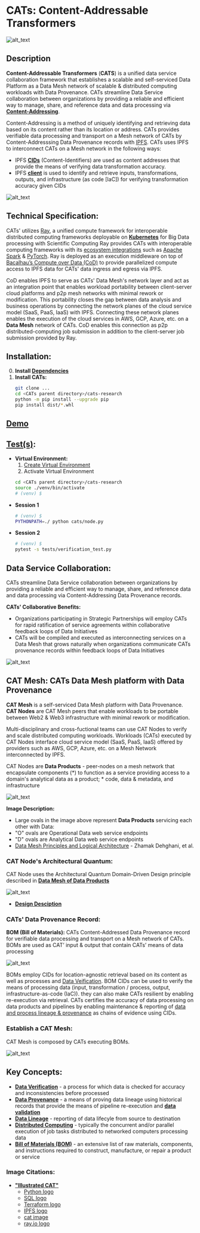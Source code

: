 # CATs: Content-Addressable Transformers
![alt_text](images/CATs_chaordic_kernel.jpeg)

## Description
**Content-Addressable Transformers** (**CATS**) is a unified data service collaboration framework that establishes a 
scalable and self-serviced Data Platform as a Data Mesh network of scalable & distributed computing workloads with Data 
Provenance. CATs streamline Data Service collaboration between organizations by providing a reliable and efficient way 
to manage, share, and reference data and data processing via 
[**Content-Addressing**](https://en.wikipedia.org/wiki/Content-addressable_storage). 

Content-Addressing is a method of 
uniquely identifying and retrieving data based on its content rather than its location or address. CATs provides 
verifiable data processing and transport on a Mesh network of CATs by Content-Addresssing Data Provenance records with 
[IPFS](https://ipfs.io/). CATs uses IPFS to interconnect CATs on a Mesh network 
in the following ways:
* IPFS **[CIDs](https://docs.ipfs.io/concepts/content-addressing/)** (Content-Identifiers) are used as content addresses 
that provide the means of verifying data transformation accuracy.
* IPFS **[client](https://docs.ipfs.io/install/command-line/#official-distributions)** is used to identify and retrieve 
inputs, transformations, outputs, and infrastructure (as code [IaC]) for verifying transformation accuracy given CIDs

![alt_text](images/cid_example.jpeg)

## Technical Specification:
CATs' utilizes [Ray](https://www.ray.io/), a unified compute framework for interoperable distributed computing 
frameworks deployable on **[Kubernetes](https://kubernetes.io/)** for Big Data processing with Scientific Computing
Ray provides CATs with interoperable computing frameworks with its 
[ecosystem integrations](https://docs.ray.io/en/latest/ray-overview/ray-libraries.html) such as 
[Apache Spark](https://spark.apache.org/) & [PyTorch](https://pytorch.org/). Ray is deployed as an execution middleware 
on top of [Bacalhau’s Compute over Data (CoD)](https://www.bacalhau.org/) to provide parallelized compute access to IPFS 
data for CATs' data ingress and egress via IPFS. 

CoD enables IPFS to serve as CATs' Data Mesh's network layer and act as an integration point that enables workload 
portability between client-server cloud platforms and p2p mesh networks with minimal rework or modification. 
This portability closes the gap between data analysis and business operations by connecting the network planes of the 
cloud service model (SaaS, PaaS, IaaS) with IPFS. Connecting these network planes enables the execution of the cloud
services in AWS, GCP, Azure, etc. on a **Data Mesh** network of CATs. CoD enables this connection as p2p 
distributed-computing job submission in addition to the client-server job submission provided by Ray.

## Installation:
0. **Install [Dependencies](./docs/INSTALL.md)**
1. **Install CATs:**
    ```bash
    git clone ...
    cd <CATs parent directory>/cats-research
    python -m pip install --upgrade pip
    pip install dist/*.whl
    ```

## [Demo](./docs/DEMO.md)
## [Test(s)](./tests/verification_test.py):
* **Virtual Environment:**
  1. [Create Virtual Environment](./docs/ENV.md)
  2. Activate Virtual Environment
  ```bash
  cd <CATs parent directory>/cats-research
  source ./venv/bin/activate
  # (venv) $
  ```
* **Session 1**
  ```bash
  # (venv) $
  PYTHONPATH=./ python cats/node.py
  ```
* **Session 2**
  ```bash
  # (venv) $
  pytest -s tests/verification_test.py
  ```

## Data Service Collaboration:
CATs streamline Data Service collaboration between organizations by providing a reliable and efficient way to manage, 
share, and reference data and data processing via Content-Addressing Data Provenance records.

**CATs' Collaborative Benefits:**
* Organizations participating in Strategic Partnerships will employ CATs for rapid ratification of service agreements 
within collaborative feedback loops of Data Initiatives
* CATs will be compiled and executed as interconnecting services on a Data Mesh that grows naturally when organizations 
communicate CATs provenance records within feedback loops of Data Initiatives

![alt_text](images/CATs_bom_ag.jpeg)

## CAT Mesh: CATs Data Mesh platform with Data Provenance
**CAT Mesh** is a self-serviced Data Mesh platform with Data Provenance. **CAT Nodes** are CAT Mesh peers that enable 
workloads to be portable between Web2 & Web3 infrastructure with minimal rework or modification.

Multi-disciplinary and cross-fuctional teams can use CAT Nodes to verify and scale distributed computing workloads. 
Workloads (CATs) executed by CAT Nodes interface cloud service model (SaaS, PaaS, IaaS) offered by providers 
such as AWS, GCP, Azure, etc. on a Mesh Network interconnected by IPFS. 

CAT Nodes are **Data Products** - peer-nodes on a mesh network that encapsulate components (*) to function as a service 
providing access to a domain's analytical data as a product; * code, data & metadata, and infrastructure

![alt_text](images/data_product_domain.jpeg)

**Image Description:** 
* Large ovals in the image above represent **Data Products** servicing each other with Data:
* "O" ovals are Operational Data web service endpoints
* "D" ovals are Analytical Data web service endpoints
* [Data Mesh Principles and Logical Architecture](https://martinfowler.com/articles/data-mesh-principles.html) - Zhamak 
Dehghani, et al.

### CAT Node's Architectural Quantum:

CAT Node uses the Architectural Quantum Domain-Driven Design principle described in 
[**Data Mesh of Data Products**](https://martinfowler.com/articles/data-mesh-principles.html)

![alt_text](images/CATkernel.jpeg)
* [**Design Desciption**](docs/DESIGN.md)

### CATs' Data Provenance Record:
**BOM (Bill of Materials):** 
CATs Content-Addressed Data Provenance record for verifiable data processing and transport on 
a Mesh network of CATs. BOMs are used as CAT’ input & output that contain CATs’ means of data processing

![alt_text](images/CATs_bom_activity.jpeg)

BOMs employ CIDs for location-agnostic retrieval based on its content as well as processes and 
[Data Veification](https://en.wikipedia.org/wiki/Data_verification). BOM CIDs can be used to verify the means of processing 
data (input, transformation / process, output, infrastructure-as-code (IaC)). they can also 
make CATs resilient by enabling re-execution via retrieval. CATs certifies the accuracy of data processing on data 
products and pipelines by enabling maintenance & reporting of 
[data and process lineage & provenance](https://bi-insider.com/posts/data-lineage-and-data-provenance/) as chains of 
evidence using CIDs.

### Establish a CAT Mesh:

CAT Mesh is composed by CATs executing BOMs.

![alt_text](images/CATs_bom_connect.jpeg)



## Key Concepts:
* **[Data Verification](https://en.wikipedia.org/wiki/Data_verification)** - a process for which data is checked for 
accuracy and inconsistencies before processed
* **[Data Provenance](https://bi-insider.com/posts/data-lineage-and-data-provenance/)** - a means of proving data 
lineage using historical records that provide the means 
of pipeline re-execution and **[data validation](https://en.wikipedia.org/wiki/Data_validation)**
* **[Data Lineage](https://bi-insider.com/posts/data-lineage-and-data-provenance/)** - reporting of data lifecyle from 
source to destination
* **[Distributed Computing](https://en.wikipedia.org/wiki/Distributed_computing)** - typically the concurrent and/or 
parallel execution of job tasks distributed to networked computers processing data
* **[Bill of Materials (BOM)](https://en.wikipedia.org/wiki/Bill_of_materials)** - an extensive list of raw materials,
components, and instructions required to construct, manufacture, or repair a product or service

### Image Citations:
* **["Illustrated CAT"](https://github.com/BlockScience/cats#illustrated-cat)**
  * [Python logo](https://tse4.mm.bing.net/th?id=OIP.ubux1yLT726_fVc3A7WSXgHaHa&pid=Api)
  * [SQL logo](https://cdn3.iconfinder.com/data/icons/dompicon-glyph-file-format-2/256/file-sql-format-type-128.png)
  * [Terraform logo](https://tse2.mm.bing.net/th?id=OIP.1gAEVon2RF5oko4iWCfftgHaHO&pid=Api)
  * [IPFS logo](https://tse1.mm.bing.net/th?id=OIP.BRyW5Tdm5_6VQxCsGr_sQAHaHa&pid=Api)
  * [cat image](https://tse1.mm.bing.net/th?id=OIP.xS_itpeyTImMcrcQ_YNsfQHaIu&pid=Api)
  * [ray.io logo](https://open-datastudio.io/_images/ray-logo.png)
  
